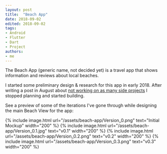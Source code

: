 ```yaml
---
layout: post
title:  "Beach App"
date: 2018-09-02
edited: 2018-09-02
tags:
- Android
- Flutter
- Dart
- Project
authors:
- me
---
```


The Beach App (generic name, not decided yet) is a travel app that shows information and reviews about local beaches. 

<!--more--> 
I started some preliminary design & research for this app in early 2018. After writing a post in August about [not working on as many side projects](when-did-i-stop-side-projects) I stopped planning and started building. 

See a preview of some of the iterations I've gone through while designing the main Beach View for the app: 

{% include image.html url="/assets/beach-app/Version_0.png" text="Initial Mockup" width="200" %}
{% include image.html url="/assets/beach-app/Version_0.1.jpg" text="v0.1" width="200" %}
{% include image.html url="/assets/beach-app/Version_0.2.png" text="v0.2" width="200" %}
{% include image.html url="/assets/beach-app/Version_0.3.png" text="v0.3" width="200" %}